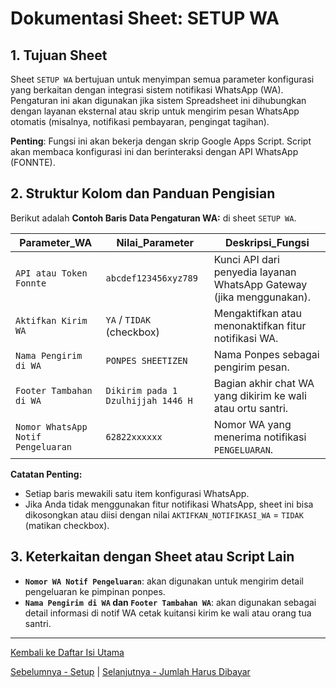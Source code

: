 # Dokumentasi Sheet: SETUP WA

## 1. Tujuan Sheet

Sheet `SETUP WA` bertujuan untuk menyimpan semua parameter konfigurasi yang berkaitan dengan integrasi sistem notifikasi WhatsApp (WA). Pengaturan ini akan digunakan jika sistem Spreadsheet ini dihubungkan dengan layanan eksternal atau skrip untuk mengirim pesan WhatsApp otomatis (misalnya, notifikasi pembayaran, pengingat tagihan).

**Penting**: Fungsi ini akan bekerja dengan skrip Google Apps Script. Script akan membaca konfigurasi ini dan berinteraksi dengan API WhatsApp (FONNTE).

## 2. Struktur Kolom dan Panduan Pengisian

Berikut adalah **Contoh Baris Data Pengaturan WA:** di sheet `SETUP WA`. 

| Parameter_WA                        | Nilai_Parameter                                                                                             | Deskripsi_Fungsi                                                               |
|-------------------------------------|-------------------------------------------------------------------------------------------------------------|--------------------------------------------------------------------------------|
| `API atau Token Fonnte`            | `abcdef123456xyz789`                                                                                              | Kunci API dari penyedia layanan WhatsApp Gateway (jika menggunakan).                       |
| `Aktifkan Kirim WA`                | `YA` / `TIDAK` (checkbox)                                                                                        | Mengaktifkan atau menonaktifkan fitur notifikasi WA.              |
| `Nama Pengirim di WA`                 | `PONPES SHEETIZEN`                                                                                            | Nama Ponpes sebagai pengirim pesan.                 |
| `Footer Tambahan di WA`           | `Dikirim pada 1 Dzulhijjah 1446 H`                                                                            | Bagian akhir chat WA yang dikirim ke wali atau ortu santri.                        |
| `Nomor WhatsApp Notif Pengeluaran`    | `62822xxxxxx` | Nomor WA yang menerima notifikasi `PENGELUARAN`. |

**Catatan Penting:**
* Setiap baris mewakili satu item konfigurasi WhatsApp.
* Jika Anda tidak menggunakan fitur notifikasi WhatsApp, sheet ini bisa dikosongkan atau diisi dengan nilai `AKTIFKAN_NOTIFIKASI_WA` = `TIDAK` (matikan checkbox).

## 3. Keterkaitan dengan Sheet atau Script Lain

* **`Nomor WA Notif Pengeluaran`**: akan digunakan untuk mengirim detail pengeluaran ke pimpinan ponpes.
* **`Nama Pengirim di WA` dan `Footer Tambahan WA`**: akan digunakan sebagai detail informasi di notif WA cetak kuitansi kirim ke wali atau orang tua santri.

---
[Kembali ke Daftar Isi Utama](../README.md)

[Sebelumnya - Setup](../docs/SETUP.md) | 
[Selanjutnya - Jumlah Harus Dibayar](../docs/Jumlah_Harus_Dibayar.md)
